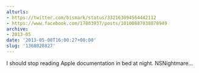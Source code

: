 ```yaml
---
alturls:
- https://twitter.com/bismark/status/332163094564442112
- https://www.facebook.com/17803937/posts/10100887038878949
archive:
- 2013-05
date: '2013-05-08T16:00:27+00:00'
slug: '1368028827'
---
```


I should stop reading Apple documentation in bed at night. NSNightmare...

